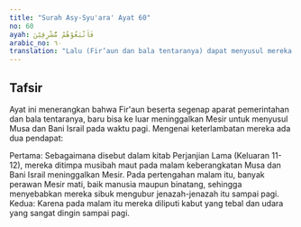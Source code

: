 ```yaml
---
title: "Surah Asy-Syu'ara' Ayat 60"
no: 60
ayah: فَاَتْبَعُوْهُمْ مُّشْرِقِيْنَ  
arabic_no: ٦٠
translation: "Lalu (Fir‘aun dan bala tentaranya) dapat menyusul mereka pada waktu matahari terbit."
---
```


## Tafsir

Ayat ini menerangkan bahwa Fir'aun beserta segenap aparat pemerintahan dan bala tentaranya, baru bisa ke luar meninggalkan Mesir untuk menyusul Musa dan Bani Israil pada waktu pagi. Mengenai keterlambatan mereka ada dua pendapat:

Pertama: Sebagaimana disebut dalam kitab Perjanjian Lama (Keluaran 11-12), mereka ditimpa musibah maut pada malam keberangkatan Musa dan Bani Israil meninggalkan Mesir. Pada pertengahan malam itu, banyak perawan Mesir mati, baik manusia maupun binatang, sehingga menyebabkan mereka sibuk mengubur jenazah-jenazah itu sampai pagi. Kedua: Karena pada malam itu mereka diliputi kabut yang tebal dan udara yang sangat dingin sampai pagi.